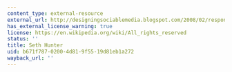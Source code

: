 ```yaml
---
content_type: external-resource
external_url: http://designingsociablemedia.blogspot.com/2008/02/response-2-interactive-comedia-shared.html
has_external_license_warning: true
license: https://en.wikipedia.org/wiki/All_rights_reserved
status: ''
title: Seth Hunter
uid: b671f787-0200-4d81-9f55-19d81eb1a272
wayback_url: ''
---
```

